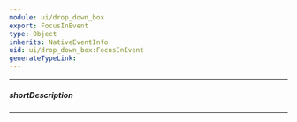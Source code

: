 ```yaml
---
module: ui/drop_down_box
export: FocusInEvent
type: Object
inherits: NativeEventInfo
uid: ui/drop_down_box:FocusInEvent
generateTypeLink: 
---
```

---
##### shortDescription
<!-- Description goes here -->

---
<!-- Description goes here -->